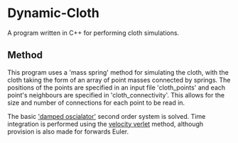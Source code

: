 # Dynamic-Cloth

A program written in C++ for performing cloth simulations. 

## Method
This program uses a 'mass spring' method for simulating the cloth, with the cloth taking the form of an array of point masses connected by springs. The positions of the points are specified in an input file 'cloth_points' and each point's neighbours are specified in 'cloth_connectivity'. This allows for the size and number of connections for each point to be read in.

The basic ['damped oscialator'](https://en.wikipedia.org/wiki/Mass-spring-damper_model) second order system is solved. Time integration is performed using the [velocity verlet](https://en.wikipedia.org/wiki/Verlet_integration) method, although provision is also made for forwards Euler.

